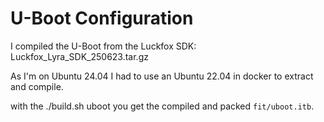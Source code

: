 # U-Boot Configuration

I compiled the U-Boot from the Luckfox SDK: Luckfox_Lyra_SDK_250623.tar.gz

As I'm on Ubuntu 24.04 I had to use an Ubuntu 22.04 in docker to extract and compile.

with the ./build.sh uboot you get the compiled and packed `fit/uboot.itb`.